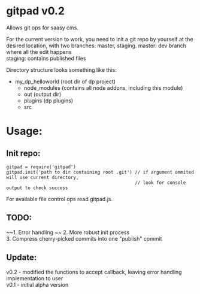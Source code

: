 # gitpad v0.2

Allows git ops for saasy cms. 

For the current version to work, you need to init a git repo by yourself at the desired location, with two branches: master, staging.
master: dev branch where all the edit happens  
staging: contains published files  

Directory structure looks something like this:  
- my_dp_helloworld (root dir of dp project)  
  - node_modules (contains all node addons, including this module)  
  - out (output dir)  
  - plugins (dp plugins)  
  - src  

# Usage:  

## Init repo:  
    gitpad = require('gitpad')  
    gitpad.init('path to dir containing root .git') // if argument ommited will use current directory, 
                                                    // look for console output to check success
  
For available file control ops read gitpad.js.  
  
## TODO:  
~~1. Error handling  ~~
2. More robust init process  
3. Compress cherry-picked commits into one "publish" commit  


## Update:
v0.2 - modified the functions to accept callback, leaving error handling implementation to user  
v0.1 - initial alpha version  
